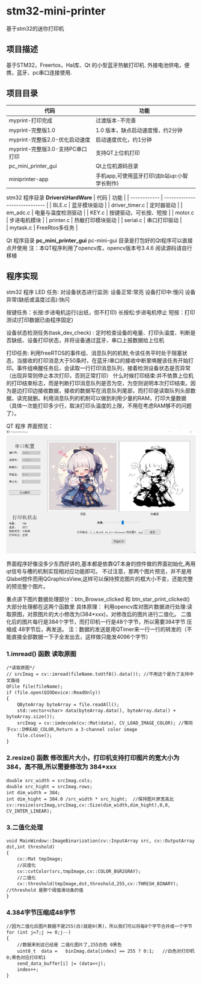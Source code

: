 # stm32-mini-printer
基于stm32的迷你打印机

## 项目描述
基于STM32，Freertos，Hal库、Qt 的小型蓝牙热敏打印机. 外接电池供电，便携，蓝牙、pc串口连接使用.

## 项目目录
| 代码         | 功能                          |
| ------------ | ----------------------------- |
| myprint-打印完成  | 过渡版本-不完善             |
| myprint-完整版1.0 | 1.0 版本，缺点启动速度慢，约2分钟|
|myprint-完整版2.0-优化启动速度 | 启动速度优化，约1分钟|
|myprint-完整版3.0-支持PC串口打印 | 支持QT上位机打印 |
| pc_mini_printer_gui | Qt上位机源码目录 |
| miniprinter-app     | 手机app,可使用蓝牙打印(由b站up:小智学长制作) |

stm32 程序目录
**Drivers\HardWare**
| 代码         | 功能                          |
| ------------ | ----------------------------- |
| BLE.c             | 蓝牙模块驱动              |
| driver_timer.c    | 定时器驱动                |
| em_adc.c          | 电量与温度检测驱动         |
| KEY.c             | 按键驱动，可长按、短按     |
| motor.c           | 步进电机模块              |
| printer.c         | 热敏打印模块驱动          |
| serial.c          | 串口打印驱动              |   
| mytask.c          | FreeRtos多任务           |

Qt 程序目录
**pc_mini_printer_gui**
pc-mini-gui 目录是打包好的Qt程序可以直接点开使用
注：本QT程序利用了opencv库，opencv版本号3.4.6 阅读源码请自行移植

## 程序实现
stm32 程序
LED 任务: 对设备状态进行监测: 设备正常:常亮  设备打印中:慢闪  设备异常(缺纸或温度过高):快闪

按键任务：长按:步进电机运行(出纸，但不打印)   长按松:步进电机停止  短按：打印测试(打印数据已由程序固定) 

设备状态检测任务(task_dev_check) : 定时检查设备的电量、打印头温度、判断是否缺纸、设备打印状态，并将设备通过蓝牙、串口上报数据给上位机

打印任务: 利用freeRTOS的事件组、消息队列的机制,令该任务平时处于阻塞状态，当接收的打印消息大于50条时，在蓝牙/串口的接收中断里唤醒该任务开始打印。事件组唤醒任务后，会读取一行打印消息队列，接着检测设备状态是否异常（出现异常则停止本次打印，否则正常打印）
什么时候打印结束:并不依靠上位机的打印结束标志，而是判断打印消息队列是否为空，为空则说明本次打印结束。因为是边打印边接收数据，接收的数据写在消息队列尾部，而打印是读取队列头部数据，读完就删。利用消息队列的机制可以做到利用少量的RAM，打印大量数据（具体一次能打印多少行，取决打印头温度的上限，不用在考虑RAM够不的问题了）。

QT 程序
界面预览：
![alt text](<E9KL)8~YC5_WIL(3E8B]@07.png>)

界面程序好像没多少东西好讲的,基本都是依靠QT本身的控件做的界面初始化,再用qt信号与槽的机制实现相对应功能即可。
不过注意，那两个图片预览，并不是用Qlabel控件而用QGraphicsView,这样可以保持预览图片的框大小不变，还能完整的预览整个图片。

重点讲下图片数据处理部分：btn_Browse_clicked 和 btn_star_print_clicked() 大部分处理都在这两个函数里
具体原理：
利用opencv库对图片数据进行处理:读取原图，对原图片的大小修改为(384*xxx)，对修改后的图片进行二值化。
二值化后的图片每行是384个字节，而打印机一行是48个字节，所以需要384字节 压缩成 48字节后，再发送。
注：数据的发送是用QTimer来一行一行的转发的（不能直接全部数据一下子全发出去，这样做只能发4096个字节）
### 1.imread() 函数 读取原图
    /*读取原图*/
    // srcImag = cv::imread(fileName.toUtf8().data()); //不用这个是为了支持中文路径
    QFile file(fileName);
    if (file.open(QIODevice::ReadOnly))
    {
        QByteArray byteArray = file.readAll();
        std::vector<char> data(byteArray.data(), byteArray.data() + byteArray.size());
        srcImag = cv::imdecode(cv::Mat(data), CV_LOAD_IMAGE_COLOR); //等同于cv::IMREAD_COLOR,Return a 3-channel color image
        file.close();
    }

### 2.resize() 函数 修改图片大小，打印机支持打印图片的宽大小为384，高不限,所以需要修改为 384*xxx
    double src_width = srcImag.cols;
    double src_hight = srcImag.rows;
    int dim_width = 384;
    int dim_hight = 384.0 /src_width * src_hight;  //保持图片原宽高比
    cv::resize(srcImag,srcImag,cv::Size(dim_width,dim_hight),0,0, CV_INTER_LINEAR);

### 3.二值化处理

    void MainWindow::ImageBinarization(cv::InputArray src, cv::OutputArray dst,int threshold)
    {
        cv::Mat tmpImage;
        //灰度化
        cv::cvtColor(src,tmpImage,cv::COLOR_BGR2GRAY);
        //二值化
        cv::threshold(tmpImage,dst,threshold,255,cv::THRESH_BINARY);    //threshold 是那个阈值滑动条的值
    }

### 4.384字节压缩成48字节
    //因为二值化后图片数据不是255(白)就是0(黑)，所以我们可以将每8个字节合并成一个字节
    for (int j=7;j >= 0;j--)
    {
        //数据来到这已经是 二值化图片了,255白色 0黑色
        uint8_t  data =   binImag.data[index] == 255 ? 0:1;   //白色对打印机0;黑色对应打印机1
        send_data_buffer[i] |= (data<<j);            
        index++;
    }

